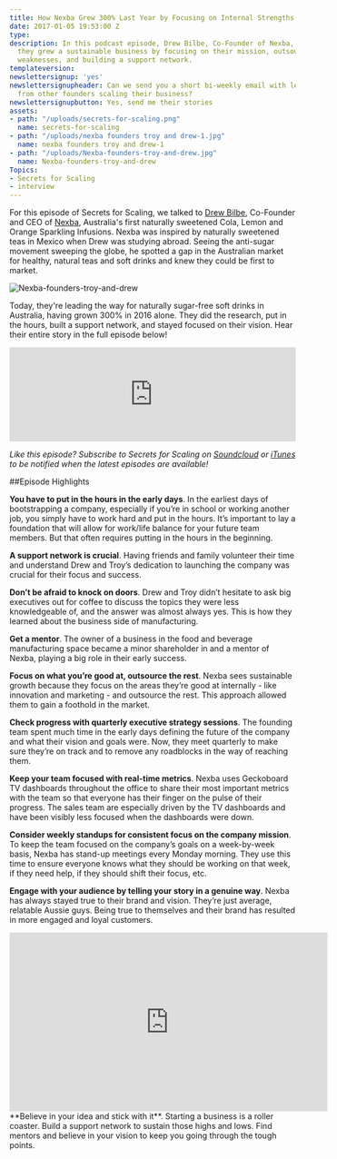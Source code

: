 ```yaml
---
title: How Nexba Grew 300% Last Year by Focusing on Internal Strengths and Speed [Podcast]
date: 2017-01-05 19:53:00 Z
type: 
description: In this podcast episode, Drew Bilbe, Co-Founder of Nexba, shares how
  they grew a sustainable business by focusing on their mission, outsourcing their
  weaknesses, and building a support network.
templateversion: 
newslettersignup: 'yes'
newslettersignupheader: Can we send you a short bi-weekly email with lessons learned
  from other founders scaling their business?
newslettersignupbutton: Yes, send me their stories
assets:
- path: "/uploads/secrets-for-scaling.png"
  name: secrets-for-scaling
- path: "/uploads/nexba founders troy and drew-1.jpg"
  name: nexba founders troy and drew-1
- path: "/uploads/Nexba-founders-troy-and-drew.jpg"
  name: Nexba-founders-troy-and-drew
Topics:
- Secrets for Scaling
- interview
---
```


For this episode of Secrets for Scaling, we talked to <a href="https://www.nexba.com/pages/the-nexba-story" target="_blank">Drew Bilbe</a>, Co-Founder and CEO of <a href="https://www.nexba.com/" target="_blank">Nexba</a>, Australia's first naturally sweetened Cola, Lemon and Orange Sparkling Infusions. Nexba was inspired by naturally sweetened teas in Mexico when Drew was studying abroad. Seeing the anti-sugar movement sweeping the globe, he spotted a gap in the Australian market for healthy, natural teas and soft drinks and knew they could be first to market. 

![Nexba-founders-troy-and-drew](/uploads/Nexba-founders-troy-and-drew.jpg) 

Today, they're leading the way for naturally sugar-free soft drinks in Australia, having grown 300% in 2016 alone. They did the research, put in the hours, built a support network, and stayed focused on their vision. Hear their entire story in the full episode below! 

<iframe width="100%" height="166" scrolling="no" frameborder="no" src="https://w.soundcloud.com/player/?url=https%3A//api.soundcloud.com/tracks/299945583&amp;color=ff5500&amp;auto_play=false&amp;hide_related=false&amp;show_comments=true&amp;show_user=true&amp;show_reposts=false"></iframe>

*Like this episode? Subscribe to Secrets for Scaling on <a href="https://soundcloud.com/geckoboard" target="_blank">Soundcloud</a> or <a href="https://itunes.apple.com/us/podcast/secrets-for-scaling/id1178675789?mt=2" target="_blank">iTunes</a> to be notified when the latest episodes are available!* 

##Episode Highlights

**You have to put in the hours in the early days**. In the earliest days of bootstrapping a company, especially if you’re in school or working another job, you simply have to work hard and put in the hours. It’s important to lay a foundation that will allow for work/life balance for your future team members. But that often requires putting in the hours in the beginning. 

**A support network is crucial**. Having friends and family volunteer their time and understand Drew and Troy’s dedication to launching the company was crucial for their focus and success.

**Don’t be afraid to knock on doors**. Drew and Troy didn’t hesitate to ask big executives out for coffee to discuss the topics they were less knowledgeable of, and the answer was almost always yes. This is how they learned about the business side of manufacturing. 

**Get a mentor**. The owner of a business in the food and beverage manufacturing space became a minor shareholder in and a mentor of Nexba, playing a big role in their early success. 

**Focus on what you’re good at, outsource the rest**. Nexba sees sustainable growth because they focus on the areas they’re good at internally - like innovation and marketing - and outsource the rest. This approach allowed them to gain a foothold in the market. 

**Check progress with quarterly executive strategy sessions**. The founding team spent much time in the early days defining the future of the company and what their vision and goals were. Now, they meet quarterly to make sure they’re on track and to remove any roadblocks in the way of reaching them. 

**Keep your team focused with real-time metrics**. Nexba uses Geckoboard TV dashboards throughout the office to share their most important metrics with the team so that everyone has their finger on the pulse of their progress. The sales team are especially driven by the TV dashboards and have been visibly less focused when the dashboards were down. 

**Consider weekly standups for consistent focus on the company mission**. To keep the team focused on the company’s goals on a week-by-week basis, Nexba has stand-up meetings every Monday morning. They use this time to ensure everyone knows what they should be working on that week, if they need help, if they should shift their focus, etc. 

**Engage with your audience by telling your story in a genuine way**. Nexba has always stayed true to their brand and vision. They’re just average, relatable Aussie guys. Being true to themselves and their brand has resulted in more engaged and loyal customers. 

<iframe width="560" height="315" src="https://www.youtube.com/embed/PBelMXHmRfE" frameborder="0" allowfullscreen></iframe>
<br>
**Believe in your idea and stick with it**. Starting a business is a roller coaster. Build a support network to sustain those highs and lows. Find mentors and believe in your vision to keep you going through the tough points.
